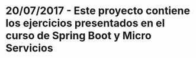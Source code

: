 # 20/07/2017 - Este proyecto contiene los ejercicios presentados en el curso de Spring Boot y Micro Servicios 
